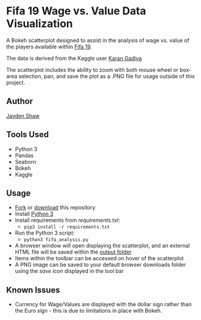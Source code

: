 # Fifa 19 Wage vs. Value Data Visualization
A Bokeh scatterplot designed to assist in the analysis of wage vs. value of the players available within [Fifa 19](https://www.ea.com/games/fifa/fifa-19). 

The data is derived from the Kaggle user [Karan Gadiya](https://www.kaggle.com/karangadiya/fifa19)

The scatterplot includes the ability to zoom with both mouse wheel or box-area selection, pan, and save the plot as a .PNG file for usage outside of this project. 

## Author
[Jayden Shaw](https://github.com/jshaw990/)

## Tools Used
- Python 3
- Pandas
- Seaborn
- Bokeh
- Kaggle

## Usage
- [Fork](https://github.com/jshaw990/py_fifa_data/fork) or [download](https://github.com/jshaw990/py_fifa_data/archive/master.zip) this repository
- Install [Python 3](https://www.python.org/downloads/)
- Install requirements from *requirements.txt*:
    - `pip3 install -r requirements.txt`
- Run the Python 3 script: 
    - `python3 fifa_analysis.py`
- A browser window will open displaying the scatterplot, and an external HTML file will be saved within the [output folder](output)
- Items within the toolbar can be accessed on hover of the scatterplot
- A PNG image can be saved to your default browser downloads folder using the *save icon* displayed in the tool bar

## Known Issues
- Currency for Wage/Values are displayed with the dollar sign rather than the Euro sign - this is due to limitations in place with Bokeh.
